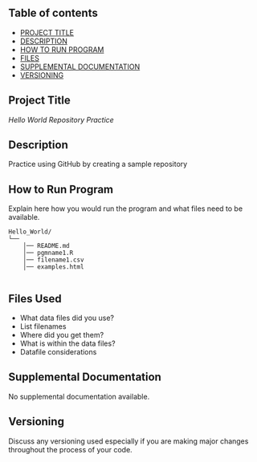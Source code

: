 ## Table of contents

- [PROJECT TITLE](#Project-Title)
- [DESCRIPTION](#Description)
- [HOW TO RUN PROGRAM](#How-to-run-program)
- [FILES](#files)
- [SUPPLEMENTAL DOCUMENTATION](#supplemental-documentation)
- [VERSIONING](#versioning)

## Project Title

*Hello World Repository Practice* 

## Description

Practice using GitHub by creating a sample repository

## How to Run Program 

Explain here how you would run the program and what files need to be available. 
```text
Hello_World/
└── 
    │── README.md
    │── pgmname1.R
    │── filename1.csv
    │── examples.html
   
```

## Files Used 

- What data files did you use?  
- List filenames
- Where did you get them?
- What is within the data files?
- Datafile considerations 


## Supplemental Documentation

No supplemental documentation available.

## Versioning

Discuss any versioning used especially if you are making major changes throughout the process of your code.


